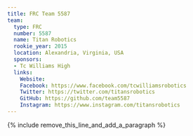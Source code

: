 ```yaml
---
title: FRC Team 5587
team:
  type: FRC
  number: 5587
  name: Titan Robotics
  rookie_year: 2015
  location: Alexandria, Virginia, USA
  sponsors:
  - Tc Williams High
  links:
    Website:
    Facebook: https://www.facebook.com/tcwilliamsrobotics
    Twitter: https://twitter.com/titansrobotics
    GitHub: https://github.com/team5587
    Instagram: https://www.instagram.com/titansrobotics
---
```


{% include remove_this_line_and_add_a_paragraph %}